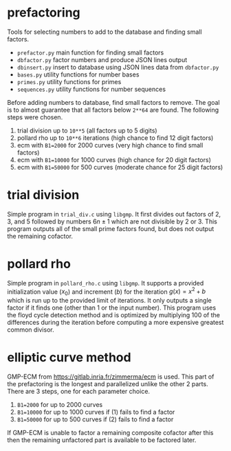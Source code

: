 # prefactoring

Tools for selecting numbers to add to the database and finding small factors.
- `prefactor.py` main function for finding small factors
- `dbfactor.py` factor numbers and produce JSON lines output
- `dbinsert.py` insert to database using JSON lines data from `dbfactor.py`
- `bases.py` utility functions for number bases
- `primes.py` utility functions for primes
- `sequences.py` utility functions for number sequences

Before adding numbers to database, find small factors to remove. The goal is to
almost guarantee that all factors below `2**64` are found. The following steps
were chosen.

1. trial division up to `10**5` (all factors up to 5 digits)
2. pollard rho up to `10**6` iterations (high chance to find 12 digit factors)
3. ecm with `B1=2000` for 2000 curves (very high chance to find small factors)
4. ecm with `B1=10000` for 1000 curves (high chance for 20 digit factors)
5. ecm with `B1=50000` for 500 curves (moderate chance for 25 digit factors)

# trial division

Simple program in `trial_div.c` using `libgmp`. It first divides out factors of
2, 3, and 5 followed by numbers $6n\pm1$ which are not divisible by 2 or 3.
This program outputs all of the small prime factors found, but does not output
the remaining cofactor.

# pollard rho

Simple program in `pollard_rho.c` using `libgmp`. It supports a provided
initialization value ($x_0$) and increment ($b$) for the iteration $g(x)=x^2+b$
which is run up to the provided limit of iterations. It only outputs a single
factor if it finds one (other than 1 or the input number). This program uses
the floyd cycle detection method and is optimized by multiplying 100 of the
differences during the iteration before computing a more expensive greatest
common divisor.

# elliptic curve method

GMP-ECM from https://gitlab.inria.fr/zimmerma/ecm is used. This part of the
prefactoring is the longest and parallelized unlike the other 2 parts. There
are 3 steps, one for each parameter choice.

1. `B1=2000` for up to 2000 curves
2. `B1=10000` for up to 1000 curves if (1) fails to find a factor
3. `B1=50000` for up to 500 curves if (2) fails to find a factor

If GMP-ECM is unable to factor a remaining composite cofactor after this then
the remaining unfactored part is available to be factored later.
